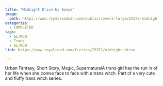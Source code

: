 ```yaml
---
title: "Midnight Drive by Sonya"
image:
  path: https://www.royalroadcdn.com/public/covers-large/25372-midnight-drive.jpg
categories:
  - COMPLETED
tags:
  - GL/WLW
  - Trans
  - GL/WLW
link: https://www.royalroad.com/fiction/25372/midnight-drive

---
```

Urban Fantasy, Short Story, Magic, SupernaturalA trans girl has the run in of her life when she comes face to face with a trans witch. Part of a very cute and fluffy trans witch series.

